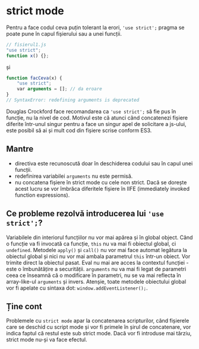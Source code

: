 # strict mode

Pentru a face codul ceva puțin tolerant la erori, `'use strict';` pragma se poate pune în capul fișierului sau a unei funcții.

```javascript
// fisierul1.js
"use strict";
function x() {};
```

și

```javascript
function facCeva(x) {
    "use strict";
    var arguments = []; // da eroare
}
// SyntaxError: redefining arguments is deprecated
```

Douglas Crockford face recomandarea ca `'use strict';` să fie pus în funcție, nu la nivel de cod. Motivul este că atunci când concatenezi fișiere diferite într-unul singur pentru a face un singur apel de solicitare a js-ului, este posibil să ai și mult cod din fișiere scrise conform ES3.

## Mantre

- directiva este recunoscută doar în deschiderea codului sau în capul unei funcții.
- redefinirea variabilei `arguments` nu este permisă.
- nu concatena fișiere în strict mode cu cele non strict. Dacă se dorește acest lucru se vor îmbrăca diferitele fișiere în IIFE (immediately invoked function expressions).

## Ce probleme rezolvă introducerea lui `'use strict';`?

Variabilele din interiorul funcțiilor nu vor mai apărea și în global object.
Când o funcție va fi invocată ca funcție, `this` nu va mai fi obiectul global, ci `undefined`.
Metodele `apply()` și `call()` nu vor mai face automat legătura la obiectul global și nici nu vor mai ambala parametrul `this` într-un obiect. Vor trimite direct la obiectul pasat.
Eval nu mai are acces la contextul funcției - este o îmbunătățire a securității.
`arguments` nu va mai fi legat de parametri ceea ce înseamnă că o modificare în parametri, nu se va mai reflecta în array-like-ul `arguments` și invers.
Atenșie, toate metodele obiectului global vor fi apelate cu sintaxa dot: `window.addEventListener();`.

## Ține cont

Problemele cu `strict mode` apar la concatenarea scripturilor, când fișierele care se deschid cu script mode și vor fi primele în șirul de concatenare, vor indica faptul că restul este sub strict mode. Dacă vor fi introduse mai târziu, strict mode nu-și va face efectul.
